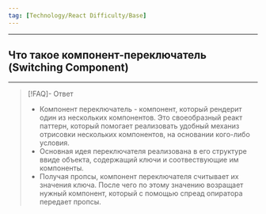 ```yaml
---
tag: [Technology/React Difficulty/Base]
---
```

----
## Что такое компонент-переключатель (Switching Component)
----
> [!FAQ]- Ответ
> - Компонент переключатель - компонент, который рендерит один из нескольких компонентов. Это своеобразный реакт паттерн, который помогает реализовать удобный механиз отрисовки нескольких компонентов, на основании кого-либо условия.
> - Основная идея переключателя реализована в его структуре ввиде объекта, содержащий ключи и соотвествующие им компоненты. 
> - Получая пропсы, компонент переключателя считывает их значения ключа. После чего по этому значению возращает нужный компонент, который с помощью спреад опиратора передает пропсы. 